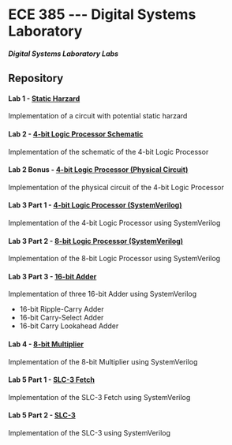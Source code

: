 # ECE 385 --- Digital Systems Laboratory
##### Digital Systems Laboratory Labs

## Repository
#### Lab 1 - [Static Harzard]()
Implementation of a circuit with potential static harzard

#### Lab 2 - [4-bit Logic Processor Schematic](https://gitlab.engr.illinois.edu/hongboz2/digital_systems_laboratory/-/tree/main/4-bit_logic_processor_schematic)

Implementation of the schematic of the 4-bit Logic Processor

#### Lab 2 Bonus - [4-bit Logic Processor (Physical Circuit)](https://gitlab.engr.illinois.edu/hongboz2/digital_systems_laboratory/-/tree/main/Switch)

Implementation of the physical circuit of the 4-bit Logic Processor

#### Lab 3 Part 1 - [4-bit Logic Processor (SystemVerilog)](https://gitlab.engr.illinois.edu/hongboz2/digital_systems_laboratory/-/tree/main/4-bit_logic_processor)

Implementation of the 4-bit Logic Processor using SystemVerilog

#### Lab 3 Part 2 - [8-bit Logic Processor (SystemVerilog)](https://gitlab.engr.illinois.edu/hongboz2/digital_systems_laboratory/-/tree/main/8-bit_logic_processor)

Implementation of the 8-bit Logic Processor using SystemVerilog

#### Lab 3 Part 3 - [16-bit Adder](https://gitlab.engr.illinois.edu/hongboz2/digital_systems_laboratory/-/tree/main/16-bit_Adder)

Implementation of three 16-bit Adder using SystemVerilog
* 16-bit Ripple-Carry Adder
* 16-bit Carry-Select Adder
* 16-bit Carry Lookahead Adder

#### Lab 4 - [8-bit Multiplier](https://gitlab.engr.illinois.edu/hongboz2/digital_systems_laboratory/-/tree/main/8-bit_Multiplier)

Implementation of the 8-bit Multiplier using SystemVerilog

#### Lab 5 Part 1 - [SLC-3 Fetch](https://gitlab.engr.illinois.edu/hongboz2/digital_systems_laboratory/-/tree/main/SLC-3_Fetch)

Implementation of the SLC-3 Fetch using SystemVerilog

#### Lab 5 Part 2 - [SLC-3](https://gitlab.engr.illinois.edu/hongboz2/digital_systems_laboratory/-/tree/main/SLC-3)

Implementation of the SLC-3 using SystemVerilog
